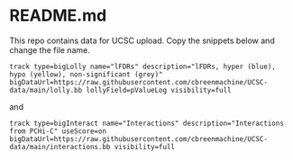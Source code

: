 # README.md

This repo contains data for UCSC upload.  Copy the snippets below and change the file name.

`track type=bigLolly name="lFDRs" description="lFDRs, hyper (blue), hypo (yellow), non-significant (grey)" bigDataUrl=https://raw.githubusercontent.com/cbreenmachine/UCSC-data/main/lolly.bb lollyField=pValueLog visibility=full`

and 

`track type=bigInteract name="Interactions" description="Interactions from PCHi-C" useScore=on bigDataUrl=https://raw.githubusercontent.com/cbreenmachine/UCSC-data/main/interactions.bb visibility=full`  
